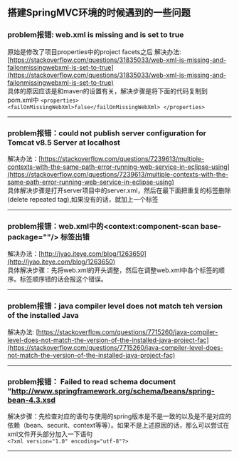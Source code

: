 ## 搭建SpringMVC环境的时候遇到的一些问题<br>
### problem报错: web.xml is missing and <failOnMissingWebXml> is set to true
原始是修改了项目properties中的project facets之后
解决办法:[https://stackoverflow.com/questions/31835033/web-xml-is-missing-and-failonmissingwebxml-is-set-to-true](https://stackoverflow.com/questions/31835033/web-xml-is-missing-and-failonmissingwebxml-is-set-to-true)<br>
具体的原因应该是和maven的设置有关，解决步骤是将下面的代码复制到pom.xml中
`<properties>
	<failOnMissingWebXml>false</failOnMissingWebXml>
</properties>`

---

### problem报错：could not publish server configuration for Tomcat v8.5 Server at localhost<br>
解决办法：[https://stackoverflow.com/questions/7239613/multiple-contexts-with-the-same-path-error-running-web-service-in-eclipse-using](https://stackoverflow.com/questions/7239613/multiple-contexts-with-the-same-path-error-running-web-service-in-eclipse-using)<br>
具体解决步骤是打开server项目中的server.xml，然后在最下面把重复的<context>标签删除(delete repeated <context> tag),如果没有<context>的话，就加上一个<context>标签

---

### problem报错：web.xml中的<context:component-scan base-package=""/> 标签出错
解决办法：[http://jyao.iteye.com/blog/1263650](http://jyao.iteye.com/blog/1263650)<br>
具体解决步骤：先将web.xml的开头调整，然后在调整web.xml中各个标签的顺序。标签顺序错的话会报这个错误。

---

### problem报错：java compiler level does not match teh version of the installed Java<br>
解决办法: [https://stackoverflow.com/questions/7715260/java-compiler-level-does-not-match-the-version-of-the-installed-java-project-fac](https://stackoverflow.com/questions/7715260/java-compiler-level-does-not-match-the-version-of-the-installed-java-project-fac)

---

### problem报错： Failed to read schema document "http://www.springframework.org/schema/beans/spring-bean-4.3.xsd<br>

解决步骤：先检查对应的语句与使用的spring版本是不是一致的以及是不是对应的依赖（bean、securit、context等等）。如果不是上述原因的话，那么可以尝试在xml文件开头部分加入一下语句<br>
`<?xml version="1.0" encoding="utf-8"?>`

---
